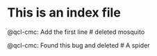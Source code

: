 # This is an index file
@qcl-cmc: Add the first line # deleted mosquito


@qcl-cmc: Found this bug and deleted # A spider

